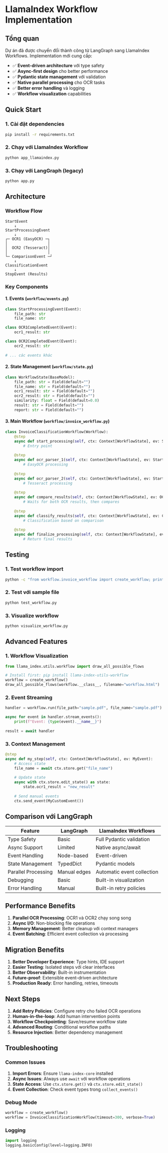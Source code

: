 # LlamaIndex Workflow Implementation

## Tổng quan

Dự án đã được chuyển đổi thành công từ LangGraph sang LlamaIndex Workflows. Implementation mới cung cấp:

- ✅ **Event-driven architecture** với type safety
- ✅ **Async-first design** cho better performance  
- ✅ **Pydantic state management** với validation
- ✅ **Native parallel processing** cho OCR tasks
- ✅ **Better error handling** và logging
- ✅ **Workflow visualization** capabilities

## Quick Start

### 1. Cài đặt dependencies

```bash
pip install -r requirements.txt
```

### 2. Chạy với LlamaIndex Workflow

```bash
python app_llamaindex.py
```

### 3. Chạy với LangGraph (legacy)

```bash  
python app.py
```

## Architecture

### Workflow Flow

```
StartEvent
    ↓
StartProcessingEvent
    ↓
┌─ OCR1 (EasyOCR) ─┐
│                  │
│  OCR2 (Tesseract)│
│                  │
└─ ComparisonEvent ─┘
    ↓
ClassificationEvent
    ↓
StopEvent (Results)
```

### Key Components

#### 1. Events (`workflow/events.py`)
```python
class StartProcessingEvent(Event):
    file_path: str
    file_name: str

class OCR1CompletedEvent(Event):
    ocr1_result: str

class OCR2CompletedEvent(Event):
    ocr2_result: str
    
# ... các events khác
```

#### 2. State Management (`workflow/state.py`)
```python
class WorkflowState(BaseModel):
    file_path: str = Field(default="")
    file_name: str = Field(default="")
    ocr1_result: str = Field(default="")
    ocr2_result: str = Field(default="")
    similarity: float = Field(default=0.0)
    result: str = Field(default="")
    report: str = Field(default="")
```

#### 3. Main Workflow (`workflow/invoice_workflow.py`)
```python
class InvoiceClassificationWorkflow(Workflow):
    @step
    async def start_processing(self, ctx: Context[WorkflowState], ev: StartEvent):
        # Entry point
    
    @step
    async def ocr_parser_1(self, ctx: Context[WorkflowState], ev: StartProcessingEvent):
        # EasyOCR processing
    
    @step 
    async def ocr_parser_2(self, ctx: Context[WorkflowState], ev: StartProcessingEvent):
        # Tesseract processing
    
    @step
    async def compare_results(self, ctx: Context[WorkflowState], ev: OCR1CompletedEvent | OCR2CompletedEvent):
        # Waits for both OCR results, then compares
    
    @step
    async def classify_results(self, ctx: Context[WorkflowState], ev: ComparisonCompletedEvent):
        # Classification based on comparison
    
    @step
    async def finalize_processing(self, ctx: Context[WorkflowState], ev: ClassificationCompletedEvent):
        # Return final results
```

## Testing

### 1. Test workflow import
```bash
python -c "from workflow.invoice_workflow import create_workflow; print('Success!')"
```

### 2. Test với sample file
```bash
python test_workflow.py
```

### 3. Visualize workflow
```bash
python visualize_workflow.py
```

## Advanced Features

### 1. Workflow Visualization

```python
from llama_index.utils.workflow import draw_all_possible_flows

# Install first: pip install llama-index-utils-workflow
workflow = create_workflow()
draw_all_possible_flows(workflow.__class__, filename="workflow.html")
```

### 2. Event Streaming

```python
handler = workflow.run(file_path="sample.pdf", file_name="sample.pdf")

async for event in handler.stream_events():
    print(f"Event: {type(event).__name__}")
    
result = await handler
```

### 3. Context Management

```python
@step
async def my_step(self, ctx: Context[WorkflowState], ev: MyEvent):
    # Access state
    file_name = await ctx.store.get("file_name")
    
    # Update state
    async with ctx.store.edit_state() as state:
        state.ocr1_result = "new_result"
    
    # Send manual events
    ctx.send_event(MyCustomEvent())
```

## Comparison với LangGraph

| Feature | LangGraph | LlamaIndex Workflows |
|---------|-----------|---------------------|
| Type Safety | Basic | Full Pydantic validation |
| Async Support | Limited | Native async/await |
| Event Handling | Node-based | Event-driven |
| State Management | TypedDict | Pydantic models |
| Parallel Processing | Manual edges | Automatic event collection |
| Debugging | Basic | Built-in visualization |
| Error Handling | Manual | Built-in retry policies |

## Performance Benefits

1. **Parallel OCR Processing**: OCR1 và OCR2 chạy song song
2. **Async I/O**: Non-blocking file operations
3. **Memory Management**: Better cleanup với context managers
4. **Event Batching**: Efficient event collection và processing

## Migration Benefits

1. **Better Developer Experience**: Type hints, IDE support
2. **Easier Testing**: Isolated steps với clear interfaces  
3. **Better Observability**: Built-in instrumentation
4. **Future-proof**: Extensible event-driven architecture
5. **Production Ready**: Error handling, retries, timeouts

## Next Steps

1. **Add Retry Policies**: Configure retry cho failed OCR operations
2. **Human-in-the-loop**: Add human intervention points
3. **Workflow Checkpointing**: Save/resume workflow state
4. **Advanced Routing**: Conditional workflow paths
5. **Resource Injection**: Better dependency management

## Troubleshooting

### Common Issues

1. **Import Errors**: Ensure `llama-index-core` installed
2. **Async Issues**: Always use `await` với workflow operations  
3. **State Access**: Use `ctx.store.get()` và `ctx.store.edit_state()`
4. **Event Collection**: Check event types trong `collect_events()`

### Debug Mode

```python
workflow = create_workflow()
workflow = InvoiceClassificationWorkflow(timeout=300, verbose=True)
```

### Logging

```python
import logging
logging.basicConfig(level=logging.INFO)
```
